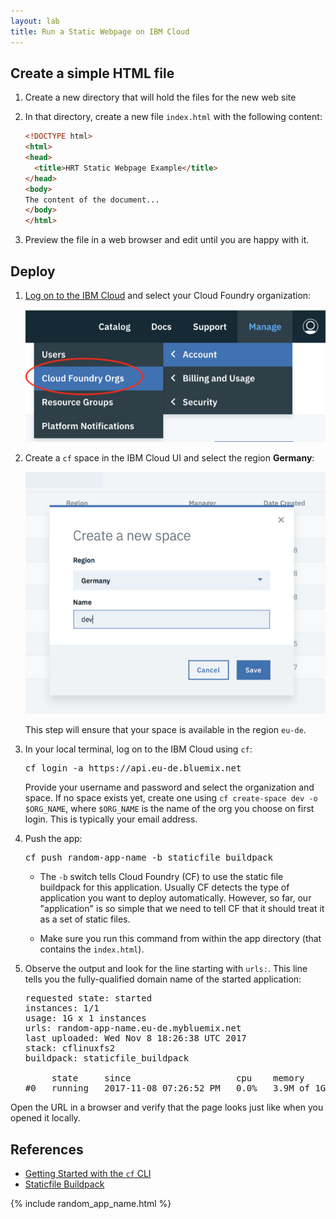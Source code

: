 ```yaml
---
layout: lab
title: Run a Static Webpage on IBM Cloud
---
```


## Create a simple HTML file

1.  Create a new directory that will hold the files for the new web site
1.  In that directory, create a new file `index.html` with the following content:

    ```html
    <!DOCTYPE html>
    <html>
    <head>
      <title>HRT Static Webpage Example</title>
    </head>
    <body>
    The content of the document...
    </body>
    </html>
    ```

1.  Preview the file in a web browser and edit until you are happy with it.

## Deploy

1.  [Log on to the IBM Cloud](https://console.bluemix.net) and select your Cloud Foundry organization:

    ![CF Organizations](001/cf-orgs.png)

1.  Create a `cf` space in the IBM Cloud UI and select the region **Germany**:

    ![Select a space](001/cf-create-space-de.png)

    This step will ensure that your space is available in the region `eu-de`.

1.  In your local terminal, log on to the IBM Cloud using `cf`:

    <pre>
    cf login -a https://api.eu-de.bluemix.net
    </pre>

    Provide your username and password and select the organization and space. If no space exists yet, create one using `cf create-space dev -o $ORG_NAME`, where `$ORG_NAME` is the name of the org you choose on first login. This is typically your email address.

1.  Push the app:

    <pre>
    cf push <span class="app_name">random-app-name</span> -b staticfile_buildpack
    </pre>

    - The `-b` switch tells Cloud Foundry (CF) to use the static file buildpack for this application. Usually CF detects the type of application you want to deploy automatically. However, so far, our "application" is so simple that we need to tell CF that it should treat it as a set of static files.

    - Make sure you run this command from within the app directory (that contains the `index.html`).

1.  Observe the output and look for the line starting with `urls:`. This line tells you the fully-qualified domain name of the started application:

    <pre>
    requested state: started
    instances: 1/1
    usage: 1G x 1 instances
    urls: <span class="app_name">random-app-name</span>.eu-de.mybluemix.net
    last uploaded: Wed Nov 8 18:26:38 UTC 2017
    stack: cflinuxfs2
    buildpack: staticfile_buildpack

         state     since                    cpu    memory       disk       details
    #0   running   2017-11-08 07:26:52 PM   0.0%   3.9M of 1G   7M of 1G
    </pre>

  Open the URL in a browser and verify that the page looks just like when you opened it locally.

## References

* [Getting Started with the `cf` CLI](https://docs.cloudfoundry.org/cf-cli/getting-started.html)
* [Staticfile Buildpack](https://docs.cloudfoundry.org/buildpacks/staticfile/index.html)

{% include random_app_name.html %}
